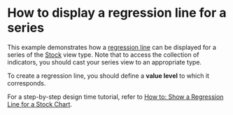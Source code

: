 # How to display a regression line for a series


<p>This example demonstrates how a <a href="http://www.devexpress.com/Help/Content.aspx?help=XtraCharts&document=CustomDocument6231.htm">regression line</a> can be displayed for a series of the <a href="http://devexpress.com/Help/Content.aspx?help=XtraCharts&document=CustomDocument2987.htm">Stock</a> view type. Note that to access the collection of indicators, you should cast your series view to an appropriate type.</p><p>To create a regression line, you should define a <strong>value level</strong> to which it corresponds.</p><p>For a step-by-step design time tutorial, refer to <a href="http://www.devexpress.com/Help/Content.aspx?help=XtraCharts&document=CustomDocument6254.htm">How to: Show a Regression Line for a Stock Chart</a>.</p>

<br/>


